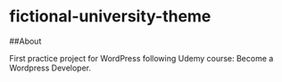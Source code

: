 # fictional-university-theme

##About

First practice project for WordPress following Udemy course: Become a Wordpress Developer. 
